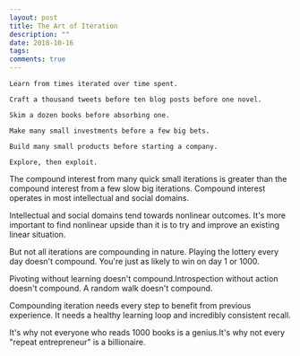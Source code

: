 ```yaml
---
layout: post
title: The Art of Iteration
description: ""
date: 2018-10-16
tags: 
comments: true
---
```



`Learn from times iterated over time spent.`

`Craft a thousand tweets before ten blog posts before one novel.`

`Skim a dozen books before absorbing one.`

`Make many small investments before a few big bets.`

`Build many small products before starting a company.`

`Explore, then exploit.`


The compound interest from many quick small iterations is greater than the compound interest from a few slow big iterations. Compound interest operates in most intellectual and social domains.

Intellectual and social domains tend towards nonlinear outcomes. It's more important to find nonlinear upside than it is to try and improve an existing linear situation.

But not all iterations are compounding in nature. Playing the lottery every day doesn't compound. You're just as likely to win on day 1 or 1000.

Pivoting without learning doesn't compound.Introspection without action doesn't compound. A random walk doesn't compound.

Compounding iteration needs every step to benefit from previous experience. It needs a healthy learning loop and incredibly consistent recall.

It's why not everyone who reads 1000 books is a genius.It's why not every "repeat entrepreneur" is a billionaire.
